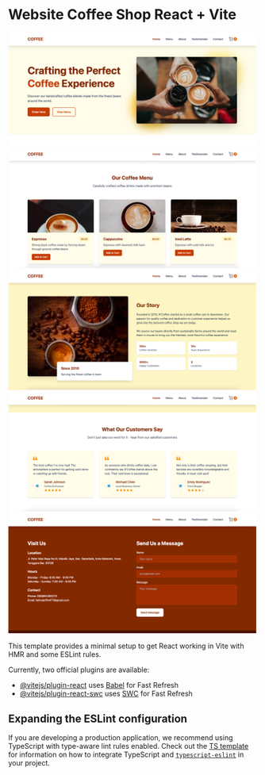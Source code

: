 # Website Coffee Shop React + Vite

<img src="public/images/1.png" alt="Foto" width="500"/>
<img src="public/images/2.png" alt="Foto" width="500"/>
<img src="public/images/3.png" alt="Foto" width="500"/>
<img src="public/images/4.png" alt="Foto" width="500"/>
<img src="public/images/5.png" alt="Foto" width="500"/>

This template provides a minimal setup to get React working in Vite with HMR and some ESLint rules.

Currently, two official plugins are available:

- [@vitejs/plugin-react](https://github.com/vitejs/vite-plugin-react/blob/main/packages/plugin-react) uses [Babel](https://babeljs.io/) for Fast Refresh
- [@vitejs/plugin-react-swc](https://github.com/vitejs/vite-plugin-react/blob/main/packages/plugin-react-swc) uses [SWC](https://swc.rs/) for Fast Refresh

## Expanding the ESLint configuration

If you are developing a production application, we recommend using TypeScript with type-aware lint rules enabled. Check out the [TS template](https://github.com/vitejs/vite/tree/main/packages/create-vite/template-react-ts) for information on how to integrate TypeScript and [`typescript-eslint`](https://typescript-eslint.io) in your project.
